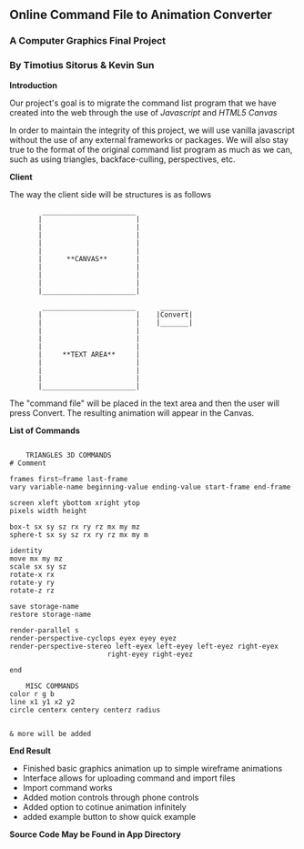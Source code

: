 ## Online Command File to Animation Converter

### A Computer Graphics Final Project
### By Timotius Sitorus & Kevin Sun

**Introduction**

Our project's goal is to migrate the command list program that 
we have created into the web through the use of *Javascript*
and *HTML5 Canvas*

In order to maintain the integrity of this project, we will use vanilla
javascript without the use of any external frameworks or packages. We will
also stay true to the format of the original command list program as much 
as we can, such as using triangles, backface-culling, perspectives, etc. 


**Client**

The way the client side will be structures is as follows

```	
		_______________________
	   |					   |
	   |					   |
	   |					   |
	   |					   |
	   |					   |
	   |	  **CANVAS**	   | 
	   |					   |
	   |					   |
	   |					   |
	   |_______________________|

	   	_______________________		 _______
	   |					   |	|Convert| 
	   |					   |	|_______|
	   |					   |
	   |					   |
	   |					   |
	   |	 **TEXT AREA**	   | 
	   |					   |
	   |					   |
	   |					   |
	   |_______________________|
```

The "command file" will be placed in the 
text area and then the user will press Convert.
The resulting animation will appear in the Canvas.

**List of Commands**

```

	TRIANGLES 3D COMMANDS
# Comment

frames first–frame last-frame
vary variable-name beginning-value ending-value start-frame end-frame

screen xleft ybottom xright ytop 
pixels width height 

box-t sx sy sz rx ry rz mx my mz 
sphere-t sx sy sz rx ry rz mx my m

identity 
move mx my mz 
scale sx sy sz 
rotate-x rx 
rotate-y ry 
rotate-z rz

save storage-name 
restore storage-name 

render-parallel s
render-perspective-cyclops eyex eyey eyez 
render-perspective-stereo left-eyex left-eyey left-eyez right-eyex 
						right-eyey right-eyez 

end 

	MISC COMMANDS
color r g b
line x1 y1 x2 y2
circle centerx centery centerz radius


& more will be added

```

**End Result**
- Finished basic graphics animation up to simple wireframe animations
- Interface allows for uploading command and import files
- Import command works
- Added motion controls through phone controls
- Added option to cotinue animation infinitely
- added example button to show quick example

**Source Code May be Found in App Directory**

